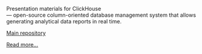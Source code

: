 Presentation materials for ClickHouse  
— open-source column-oriented database management system that allows generating analytical data reports in real time.

[Main repository](https://github.com/yandex/ClickHouse)

[Read more...](https://clickhouse.yandex/)
